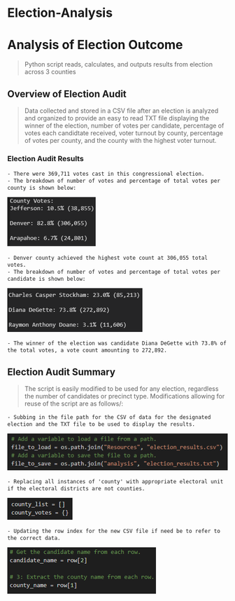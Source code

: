 # Election-Analysis
# Analysis of Election Outcome
>Python script reads, calculates, and outputs results from election across 3 counties

## Overview of Election Audit
>Data collected and stored in a CSV file after an election is analyzed and organized to provide an easy to read TXT file displaying the winner of the election, number of votes per candidate, percentage of votes each candidtate received, voter turnout by county, percentage of votes per county, and the county with the highest voter turnout.

### Election Audit Results
    - There were 369,711 votes cast in this congressional election.
    - The breakdown of number of votes and percentage of total votes per county is shown below: 

![Breakdown of Votes by County](Resources/votesByCounty.png)

    - Denver county achieved the highest vote count at 306,055 total votes. 
    - The breakdown of number of votes and percentage of total votes per candidate is shown below: 

![Breakdown of Votes by Candidate](Resources/votesByCandidate.png)

    - The winner of the election was candidate Diana DeGette with 73.8% of the total votes, a vote count amounting to 272,892.

## Election Audit Summary
> The script is easily modified to be used for any election, regardless the number of candidates or precinct type. 
> Modifications allowing for reuse of the script are as follows/:

    - Subbing in the file path for the CSV of data for the designated election and the TXT file to be used to display the results.

![Code for CSV and TXT file paths](Resources/filePath.png)

    - Replacing all instances of 'county' with appropriate electoral unit if the electoral districts are not counties.

![Code for List and Dictionary references](Resources/listDictionary.png)

    - Updating the row index for the new CSV file if need be to refer to the correct data. 
    
![Code for Referencing Row Index](Resources/rowLists.png)